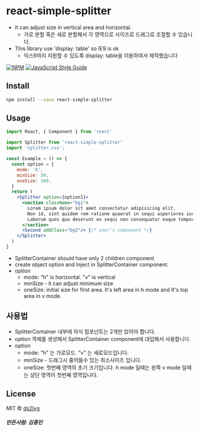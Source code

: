 # react-simple-splitter
- It can adjust size in vertical area and horizontal.
  - 가로 분할 혹은 세로 분할해서 각 영역으로 사이즈로 드래그로 조절할 수 있습니다.
- This library use 'display: table' so IE9 is ok
  - 익스9까지 지원할 수 있도록 display: table을 이용하여서 제작했습니다

> 

[![NPM](https://img.shields.io/npm/v/react-simple-splitter.svg)](https://www.npmjs.com/package/react-simple-splitter) [![JavaScript Style Guide](https://img.shields.io/badge/code_style-standard-brightgreen.svg)](https://standardjs.com)

## Install

```bash
npm install --save react-simple-splitter
```

## Usage

```jsx
import React, { Component } from 'react'

import Splitter from 'react-simple-splitter'
import 'splitter.css';

const Example = () => {
  const option = {
    mode: 'h',
    minSize: 50,
    oneSize: 100,
  }
  return (
    <Splitter option={option1}>
      <section className="bg1">
        Lorem ipsum dolor sit amet consectetur adipisicing elit.
        Non id, sint quidem rem ratione quaerat in sequi asperiores iure voluptate.
        Laborum quos quo deserunt ex sequi non consequatur eaque tempore
      </section>
      <Second addClass="bg2"/> {/* user's component */}
    </Splitter>
  )
}
```

- SplitterContainer should have only 2 children component
- create object option and Inject in SplitterContainer component.
- option
  - mode: "h" is horizontal. "v" is vertical
  - minSize - it can adjust minimum size
  - oneSize: initial size for first area. It's left area in h mode and It's top area in v mode.

## 사용법
- SplitterContainer 내부에 자식 컴포넌트는 2개만 있어야 합니다.
- option 객체를 생성해서 SplitterContainer component에 대입해서 사용합니다.
- option
  - mode: "h" 는 가로모드. "v" 는 세로모드입니다.
  - minSize - 드래그시 줄어들수 있는 최소사이즈 입니다.
  - oneSize: 첫번째 영역의 초기 크기입니다. h mode 일때는 왼쪽 v mode 일때는 상단 영역이 첫번째 영역입니다.

## License

MIT © [ds2lvg](https://github.com/ds2lvg) 

##### 만든사람: 김종민